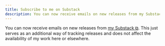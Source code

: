 ```yaml
---
title: Subscribe to me on Substack
description: You can now receive emails on new releases from my Substack
---
```


You can now receive emails on new releases from <a href="https://schizoidnightmares.substack.com/" target="_blank">my Substack ⧉</a>. This just serves as an additional way of tracking releases and does not affect the availability of my work here or elsewhere.